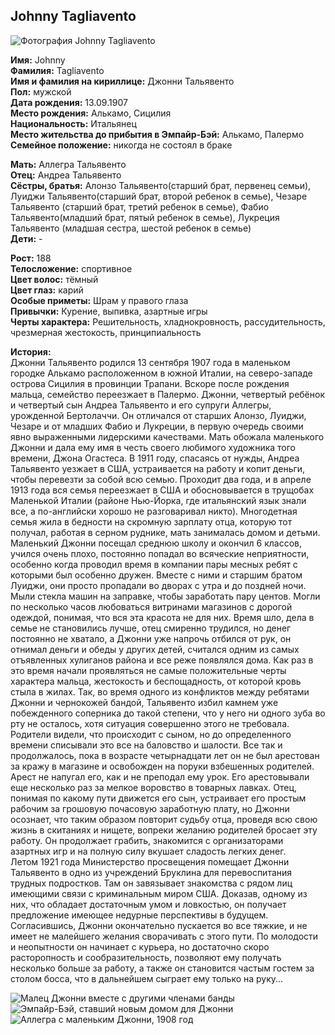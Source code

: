 ## Johnny Tagliavento

![Фотография Johnny Tagliavento](https://user-images.githubusercontent.com/36721814/40917854-502cb514-680d-11e8-89ac-bd5a89574cab.jpg)

**Имя:** Johnny  
**Фамилия:** Tagliavento  
**Имя и фамилия на кириллице:** Джонни Тальявенто  
**Пол:** мужской  
**Дата рождения:** 13.09.1907  
**Место рождения:** Алькамо, Сицилия  
**Национальность:** Итальянец  
**Место жительства до прибытия в Эмпайр-Бэй:** Алькамо, Палермо  
**Семейное положение:** никогда не состоял в браке

**Мать:** Аллегра Тальявенто  
**Отец:** Андреа Тальявенто  
**Сёстры, братья:** Алонзо Тальявенто(старший брат, первенец семьи), Луиджи Тальявенто(старший брат, второй ребенок в семье), Чезаре Тальявенто (старший брат, третий ребенок в семье), Фабио Тальявенто(младший брат, пятый ребенок в семье), Лукреция Тальявенто (младшая сестра, шестой ребенок в семье)  
**Дети:** -

**Рост:** 188  
**Телосложение:** спортивное  
**Цвет волос:** тёмный  
**Цвет глаз:** карий  
**Особые приметы:** Шрам у правого глаза  
**Привычки:** Курение, выпивка, азартные игры  
**Черты характера:** Решительность, хладнокровность, рассудительность, чрезмерная жестокость, принципиальность

**История:**  
Джонни Тальявенто родился 13 сентября 1907 года в маленьком городке Алькамо расположенном в южной Италии, на северо-западе острова Сицилия в провинции Трапани. Вскоре после рождения мальца, семейство переезжает в Палермо. Джонни, четвертый ребёнок и четвертый сын Андреа Тальявенто и его супруги Аллегры, урожденной Бертолаччи. Он отличался от старших Алонзо, Луиджи, Чезаре и от младших Фабио и Лукреции, в первую очередь своими явно выраженными лидерскими качествами. Мать обожала маленького Джонни и дала ему имя в честь своего любимого художника того времени, Джона Огастеса. В 1911 году, спасаясь от нужды, Андреа Тальявенто уезжает в США, устраивается на работу и копит деньги, чтобы перевезти за собой всю семью. Проходит два года, и в апреле 1913 года вся семья переезжает в США и обосновывается в трущобах Маленькой Италии (районе Нью-Йорка, где итальянский язык знали все, а по-английски хорошо не разговаривал никто). Многодетная семья жила в бедности на скромную зарплату отца, которую тот получал, работая в серном руднике, мать занималась домом и детьми. Маленький Джонни посещал среднюю школу и окончил 6 классов, учился очень плохо, постоянно попадал во всяческие неприятности, особенно когда проводил время в компании пары месных ребят с которыми был особенно дружен. Вместе с ними и старшим братом Луиджи, они просто пропадали во дворах с утра и до поздней ночи. Мыли стекла машин на заправке, чтобы заработать пару центов. Могли по несколько часов любоваться витринами магазинов с дорогой одеждой, понимая, что вся эта красота не для них. Время шло, дела в семье не становились лучше, отец смиренно трудился, но денег постоянно не хватало, а Джонни уже напрочь отбился от рук, он отнимал деньги и обеды у других детей, считался одним из самых отъявленных хулиганов района и все реже появлялся дома. Как раз в это время начали проявляться не самые положительные черты характера мальца, жестокость и беспощадность, от которой кровь стыла в жилах. Так, во время одного из конфликтов между ребятами Джонни и чернокожей бандой, Тальявенто избил камнем уже побежденного соперника до такой степени, что у него ни одного зуба во рту не осталось, хотя ситуация совершенно этого не требовала. Родители видели, что происходит с сыном, но до определенного времени списывали это все на баловство и шалости. Все так и продолжалось, пока в возрасте четырнадцати лет он не был арестован за кражу в магазине и освобожден на поруки взбешенных родителей. Арест не напугал его, как и не преподал ему урок. Его арестовывали еще несколько раз за мелкое воровство в товарных лавках. Отец, понимая по какому пути движется его сын, устраивает его простым рабочим за грошовую почасовую заработную плату, но Джонни осознает, что таким образом повторит судьбу отца, проведя всю свою жизнь в скитаниях и нищете, вопреки желанию родителей бросает эту работу. Он продолжает грабить, знакомится с организаторами азартных игр и на полную силу вкушает сладость легких денег.  
Летом 1921 года Министерство просвещения помещает Джонни Тальявенто в одно из учреждений Бруклина для перевоспитания трудных подростков. Там он завязывает знакомства с рядом лиц имеющими связи с криминальным миром США. Доказав, одному из них, что обладает достаточным умом и ловкостью, он получает предложение имеющее недурные перспективы в будущем. Согласившись, Джонни окончательно пускается во все тяжкие, и не имеет не малейшего желания сворачивать с этого пути. По молодости и неопытности он начинает с курьера, но достаточно скоро расторопность и сообразительность, позволяют ему получать несколько больше за работу, а также он становится частым гостем за столом босса, что в дальнейшем сыграет ему только на руку...

![Малец Джонни вместе с другими членами банды](https://user-images.githubusercontent.com/36721814/40916431-61a02f24-6808-11e8-9e9b-dd4fdabb91c1.jpg)
![Эмпайр-Бэй, ставший новым домом для Джонни](https://user-images.githubusercontent.com/36721814/40916432-61bed47e-6808-11e8-841c-c04798b23e1d.jpg)
![Аллегра с маленьким Джонни, 1908 год](https://user-images.githubusercontent.com/36721814/40916433-61dcf210-6808-11e8-87bd-8baa215ee988.jpg)